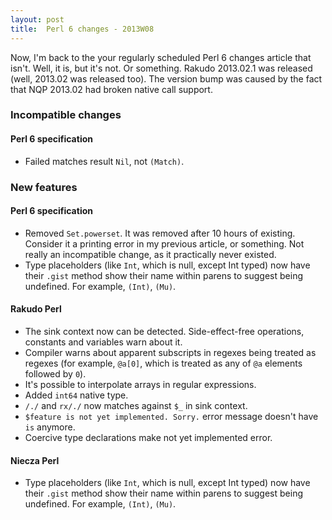 ```yaml
---
layout: post
title:  Perl 6 changes - 2013W08
---
```

Now, I'm back to the your regularly scheduled Perl 6 changes article
that isn't. Well, it is, but it's not. Or something. Rakudo 2013.02.1
was released (well, 2013.02 was released too). The version bump was
caused by the fact that NQP 2013.02 had broken native call support.

### Incompatible changes
#### Perl 6 specification
* Failed matches result `Nil`, not `(Match)`.

### New features
#### Perl 6 specification
* Removed `Set.powerset`. It was removed after 10 hours of existing.
  Consider it a printing error in my previous article, or something.
  Not really an incompatible change, as it practically never existed.
* Type placeholders (like `Int`, which is null, except Int typed)
  now have their `.gist` method show their name within parens to
  suggest being undefined. For example, `(Int)`, `(Mu)`.

#### Rakudo Perl
* The sink context now can be detected. Side-effect-free operations,
  constants and variables warn about it.
* Compiler warns about apparent subscripts in regexes being treated
  as regexes (for example, `@a[0]`, which is treated as any of `@a`
  elements followed by `0`).
* It's possible to interpolate arrays in regular expressions.
* Added `int64` native type.
* `/./` and `rx/./` now matches against `$_` in sink context.
* `$feature is not yet implemented. Sorry.` error message doesn't have
  `is` anymore.
* Coercive type declarations make not yet implemented error.

#### Niecza Perl
* Type placeholders (like `Int`, which is null, except Int typed)
  now have their `.gist` method show their name within parens to
  suggest being undefined. For example, `(Int)`, `(Mu)`.
